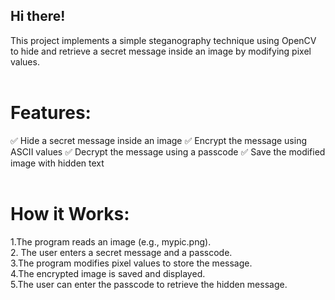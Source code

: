 ## Hi there!
This project implements a simple steganography technique using OpenCV to hide and retrieve a secret message inside an image by modifying pixel values.
<br>
<br>
# Features:
✅ Hide a secret message inside an image
✅ Encrypt the message using ASCII values
✅ Decrypt the message using a passcode
✅ Save the modified image with hidden text
<br>
<br>
# How it Works:
1.The program reads an image (e.g., mypic.png). <br>
2. The user enters a secret message and a passcode.<br>
3.The program modifies pixel values to store the message.<br>
4.The encrypted image is saved and displayed.<br>
5.The user can enter the passcode to retrieve the hidden message.
